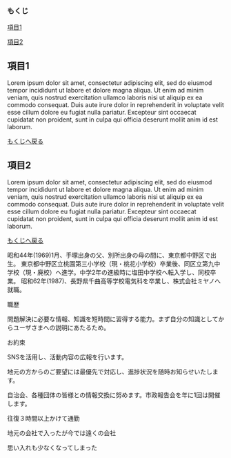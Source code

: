 ### もくじ

[項目1](#項目1)

[項目2](#項目2)

## 項目1

Lorem ipsum dolor sit amet, consectetur adipiscing elit, sed do eiusmod tempor incididunt ut labore et dolore magna aliqua. Ut enim ad minim veniam, quis nostrud exercitation ullamco laboris nisi ut aliquip ex ea commodo consequat. Duis aute irure dolor in reprehenderit in voluptate velit esse cillum dolore eu fugiat nulla pariatur. Excepteur sint occaecat cupidatat non proident, sunt in culpa qui officia deserunt mollit anim id est laborum.

[もくじへ戻る](#もくじ)

## 項目2

Lorem ipsum dolor sit amet, consectetur adipiscing elit, sed do eiusmod tempor incididunt ut labore et dolore magna aliqua. Ut enim ad minim veniam, quis nostrud exercitation ullamco laboris nisi ut aliquip ex ea commodo consequat. Duis aute irure dolor in reprehenderit in voluptate velit esse cillum dolore eu fugiat nulla pariatur. Excepteur sint occaecat cupidatat non proident, sunt in culpa qui officia deserunt mollit anim id est laborum.

[もくじへ戻る](#もくじ)

昭和44年(1969)1月、手塚出身の父、別所出身の母の間に、東京都中野区で出生。
東京都中野区立桃園第三小学校（現・桃花小学校）卒業後、同区立第九中学校（現・廃校）へ進学。中学2年の進級時に塩田中学校へ転入学し、同校卒業。
昭和62年(1987)、長野県千曲高等学校電気科を卒業し、株式会社ミヤノへ就職。

職歴

問題解決に必要な情報、知識を短時間に習得する能力。まず自分の知識としてからユーザさまへの説明にあたるため。

お約束

SNSを活用し、活動内容の広報を行います。

地元の方からのご要望には最優先で対応し、進捗状況を随時お知らせいたします。

自治会、各種団体の皆様との情報交換に努めます。市政報告会を年に1回は開催します。

往復３時間以上かけて通勤

地元の会社で入ったが今では遠くの会社

思い入れも少なくなってしまった
